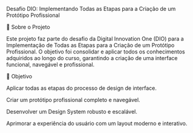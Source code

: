 Desafio DIO: Implementando Todas as Etapas para a Criação de um Protótipo Profissional

📌 Sobre o Projeto

Este projeto faz parte do desafio da Digital Innovation One (DIO) para a Implementação de Todas as Etapas para a Criação de um Protótipo Profissional. O objetivo foi consolidar e aplicar todos os conhecimentos adquiridos ao longo do curso, garantindo a criação de uma interface funcional, navegável e profissional.

🎯 Objetivo

Aplicar todas as etapas do processo de design de interface.

Criar um protótipo profissional completo e navegável.

Desenvolver um Design System robusto e escalável.

Aprimorar a experiência do usuário com um layout moderno e interativo.